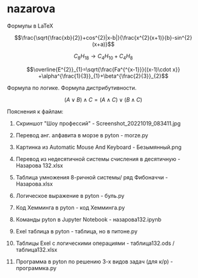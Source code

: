 # nazarova
Формулы в LaTeX


$$\frac{\sqrt{\frac{xb}{2}}+cos^{2}|x-b|}{\frac{x^{2}(x+1)}{b}-sin^{2}(x+a)}$$


$$C_{8}H_{18}\to C_{4}H_{10}+C_{4}H_{8}$$


$$\overline{E^{2}}_{1}=\sqrt{\frac{Fa^{^{x-1}}}{(x-1)\cdot x}} +\alpha^{\frac{1}{3}}_{1}+\beta^{\frac{2}{3}}_{2}$$


Формула по логике. Формула дистрибутивности.


$$\left(A \vee  B\right)\wedge C=\left( A\wedge C \right)\vee \left( B\wedge C \right)$$





Пояснения к файлам: 

1. Скриншот "Шоу профессий" - Screenshot_20221019_083411.jpg

2. Перевод анг. алфавита в морзе в pyton - morze.py

3. Картинка из Automatic Mouse And Keyboard - Безымянный.png

4. Перевод из недесятичной системы счисления в десятичную - Назарова 132.xlsx

5. Таблица умножения 8-ричной системы/ ряд Фибоначчи - Назарова.xlsx

6. Логическое выражение в pyton - буль.py

7. Код Хемминга в pyton - код Хемминга.py

8. Команды pyton в Jupyter Notebook - назарова132.ipynb

9. Exel таблица в pyton - таблица, но в питоне.py

10. Таблицы Exel с логическими операциями - таблица132.ods / таблица132.xlsx

11. Программа в pyton по решению 3-х видов задач (для к/р) - программка.py

